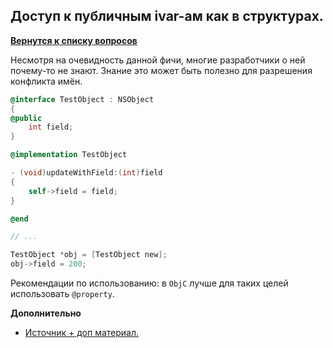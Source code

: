 ## Доступ к публичным ivar-ам как в структурах.

[**Вернутся к списку вопросов**](https://github.com/Torlopov-Andrey/hh_interview_ios/blob/master/readme.md)


Несмотря на очевидность данной фичи, многие разработчики о ней почему-то не знают. Знание это может быть полезно для разрешения конфликта имён.
```Objective-C
@interface TestObject : NSObject
{
@public
	int field;
}

@implementation TestObject

- (void)updateWithField:(int)field
{
	self->field = field;
}

@end

// ...

TestObject *obj = [TestObject new];
obj->field = 200;
```

Рекомендации по использованию: в `ObjC` лучше для таких целей использовать `@property`.

**Дополнительно**
* [Источник + доп материал.](https://habrahabr.ru/company/mailru/blog/210672/)

